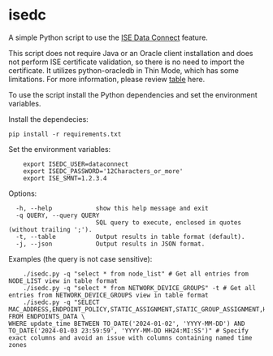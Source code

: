 # isedc
A simple Python script to use the [ISE Data Connect](https://developer.cisco.com/docs/dataconnect/getting-started/) feature. 

This script does not require Java or an Oracle client installation and does not perform ISE certificate validation, so there is no need to import the certificate. 
It utilizes python-oracledb in Thin Mode, which has some limitations. For more information, please review [table](https://python-oracledb.readthedocs.io/en/latest/user_guide/appendix_a.html) here.

To use the script install the Python dependencies and set the environment variables. 

Install the dependecies:
```
pip install -r requirements.txt
```
Set the environment variables:
```    
    export ISEDC_USER=dataconnect
    export ISEDC_PASSWORD='12Characters_or_more' 
    export ISE_SMNT=1.2.3.4
```

Options:
```
  -h, --help            show this help message and exit
  -q QUERY, --query QUERY
                        SQL query to execute, enclosed in quotes (without trailing ';').
  -t, --table           Output results in table format (default).
  -j, --json            Output results in JSON format.
```
Examples (the query is not case sensitive):
```
    ./isedc.py -q "select * from node_list" # Get all entries from NODE_LIST view in table format
    ./isedc.py -q "select * from NETWORK_DEVICE_GROUPS" -t # Get all entries from NETWORK_DEVICE_GROUPS view in table format
    ./isedc.py -q "SELECT MAC_ADDRESS,ENDPOINT_POLICY,STATIC_ASSIGNMENT,STATIC_GROUP_ASSIGNMENT,HOSTNAME,PROFILE_SERVER FROM ENDPOINTS_DATA \
WHERE update_time BETWEEN TO_DATE('2024-01-02', 'YYYY-MM-DD') AND TO_DATE('2024-01-03 23:59:59', 'YYYY-MM-DD HH24:MI:SS')" # Specify exact columns and avoid an issue with columns containing named time zones
```    
